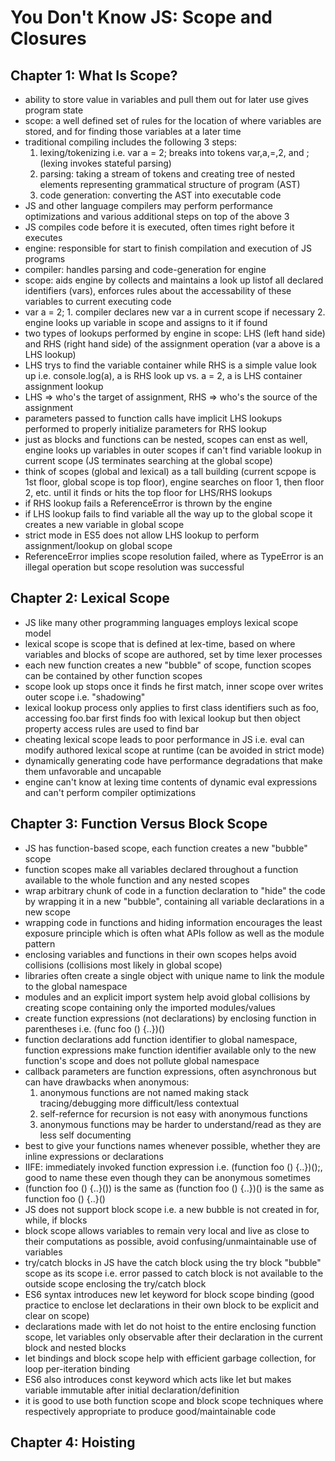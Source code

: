 You Don't Know JS: Scope and Closures
=====================================

Chapter 1: What Is Scope?
-------------------------
- ability to store value in variables and pull them out for later use gives program state
- scope: a well defined set of rules for the location of where variables are stored, and for finding those variables at a later time
- traditional compiling includes the following 3 steps:
    1. lexing/tokenizing i.e. var a = 2; breaks into tokens var,a,=,2, and ; (lexing invokes stateful parsing)
    2. parsing: taking a stream of tokens and creating tree of nested elements representing grammatical structure of program (AST)
    3. code generation: converting the AST into executable code
- JS and other language compilers may perform performance optimizations and various additional steps on top of the above 3
- JS compiles code before it is executed, often times right before it executes
- engine: responsible for start to finish compilation and execution of JS programs
- compiler: handles parsing and code-generation for engine
- scope: aids engine by collects and maintains a look up listof all declared identifiers (vars), enforces rules about the accessability of these variables to current executing code
- var a = 2; 1. compiler declares new var a in current scope if necessary 2. engine looks up variable in scope and assigns to it if found
- two types of lookups performed by engine in scope: LHS (left hand side) and RHS (right hand side) of the assignment operation (var a above is a LHS lookup)
- LHS trys to find the variable container while RHS is a simple value look up i.e. console.log(a), a is RHS look up vs. a = 2, a is LHS container assignment lookup
- LHS => who's the target of assignment, RHS => who's the source of the assignment
- parameters passed to function calls have implicit LHS lookups performed to properly initialize parameters for RHS lookup
- just as blocks and functions can be nested, scopes can enst as well, engine looks up variables in outer scopes if can't find variable lookup in current scope (JS terminates searching at the global scope)
- think of scopes (global and lexical) as a tall building (current scpope is 1st floor, global scope is top floor), engine searches on floor 1, then floor 2, etc. until it finds or hits the top floor for LHS/RHS lookups
- if RHS lookup fails a ReferenceError is thrown by the engine
- if LHS lookup fails to find variable all the way up to the global scope it creates a new variable in global scope
- strict mode in ES5 does not allow LHS lookup to perform assignment/lookup on global scope
- ReferenceError implies scope resolution failed, where as TypeError is an illegal operation but scope resolution was successful

Chapter 2: Lexical Scope
------------------------
- JS like many other programming languages employs lexical scope model
- lexical scope is scope that is defined at lex-time, based on where variables and blocks of scope are authored, set by time lexer processes
- each new function creates a new "bubble" of scope, function scopes can be contained by other function scopes
- scope look up stops once it finds he first match, inner scope over writes outer scope i.e. "shadowing"
- lexical lookup process only applies to first class identifiers such as foo, accessing foo.bar first finds foo with lexical lookup but then object property access rules are used to find bar
- cheating lexical scope leads to poor performance in JS i.e. eval can modify authored lexical scope at runtime (can be avoided in strict mode)
- dynamically generating code have performance degradations that make them unfavorable and uncapable
- engine can't know at lexing time contents of dynamic eval expressions and can't perform compiler optimizations

Chapter 3: Function Versus Block Scope
--------------------------------------
- JS has function-based scope, each function creates a new "bubble" scope
- function scopes make all variables declared throughout a function available to the whole function and any nested scopes
- wrap arbitrary chunk of code in a function declaration to "hide" the code by wrapping it in a new "bubble", containing all variable declarations in a new scope
- wrapping code in functions and hiding information encourages the least exposure principle which is often what APIs follow as well as the module pattern
- enclosing variables and functions in their own scopes helps avoid collisions (collisions most likely in global scope)
- libraries often create a single object with unique name to link the module to the global namespace
- modules and an explicit import system help avoid global collisions by creating scope containing only the imported modules/values
- create function expressions (not declarations) by enclosing function in parentheses i.e. (func foo () {..})()
- function declarations add function identifier to global namespace, function expressions make function identifier available only to the new function's scope and does not pollute global namespace
- callback parameters are function expressions, often asynchronous but can have drawbacks when anonymous:
    1. anonymous functions are not named making stack tracing/debugging more difficult/less contextual
    2. self-refernce for recursion is not easy with anonymous functions
    3. anonymous functions may be harder to understand/read as they are less self documenting
- best to give your functions names whenever possible, whether they are inline expressions or declarations
- IIFE: immediately invoked function expression i.e. (function foo () {..})();, good to name these even though they can be anonymous sometimes
- (function foo () {..}()) is the same as (function foo () {..})() is the same as function foo () {..}()
- JS does not support block scope i.e. a new bubble is not created in for, while, if blocks
- block scope allows variables to remain very local and live as close to their computations as possible, avoid confusing/unmaintainable use of variables
- try/catch blocks in JS have the catch block using the try block "bubble" scope as its scope i.e. error passed to catch block is not available to the outside scope enclosing the try/catch block
- ES6 syntax introduces new let keyword for block scope binding (good practice to enclose let declarations in their own block to be explicit and clear on scope)
- declarations made with let do not hoist to the entire enclosing function scope, let variables only observable after their declaration in the current block and nested blocks
- let bindings and block scope help with efficient garbage collection, for loop per-iteration binding
- ES6 also introduces const keyword which acts like let but makes variable immutable after initial declaration/definition
- it is good to use both function scope and block scope techniques where respectively appropriate to produce good/maintainable code

Chapter 4: Hoisting
-------------------

